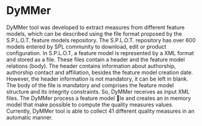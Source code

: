 # **DyMMer** #

DyMMer tool was developed to extract measures from different feature models, which can be described using the file format proposed by the S.P.L.O.T. feature models repository. The S.P.L.O.T. repository has over 600 models entered by SPL community to download, edit or product configuration. In S.P.L.O.T, a feature model is represented by a XML format and stored as a file. These files contain a header and the feature model relations (body). The header contains information about authorship, authorship contact and affiliation, besides the feature model creation date. However, the header information is not mandatory, it can be left in blank. The body of the file is mandatory and comprises the feature model structure and its integrity constraints. So, DyMMer receives as input XML files. The DyMMer process a feature model le and creates an in memory model that make possible to compute the quality measures values. Currently, DyMMer tool is able to collect 41 different quality measures in an automatic manner.